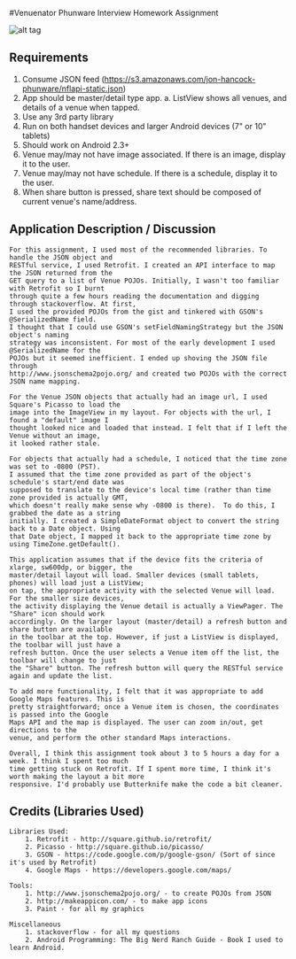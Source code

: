 #Venuenator
Phunware Interview Homework Assignment

![alt tag](http://oi62.tinypic.com/mcx5x0.jpg)

## Requirements

1. Consume JSON feed (https://s3.amazonaws.com/jon-hancock-phunware/nflapi-static.json)
2. App should be master/detail type app.
	a. ListView shows all venues, and details of a venue when tapped.
3. Use any 3rd party library
4. Run on both handset devices and larger Android devices (7" or 10" tablets)
5. Should work on Android 2.3+
6. Venue may/may not have image associated. If there is an image, display it to the user.
7. Venue may/may not have schedule. If there is a schedule, display it to the user.
8. When share button is pressed, share text should be composed of current venue's name/address.

## Application Description / Discussion

	For this assignment, I used most of the recommended libraries. To handle the JSON object and 
	RESTful service, I used Retrofit. I created an API interface to map the JSON returned from the 
	GET query to a list of Venue POJOs. Initially, I wasn't too familiar with Retrofit so I burnt 
	through quite a few hours reading the documentation and digging through stackoverflow. At first, 
	I used the provided POJOs from the gist and tinkered with GSON's @SerializedName field. 
	I thought that I could use GSON's setFieldNamingStrategy but the JSON object's naming 
	strategy was inconsistent. For most of the early development I used @SerializedName for the 
	POJOs but it seemed inefficient. I ended up shoving the JSON file through 
	http://www.jsonschema2pojo.org/ and created two POJOs with the correct JSON name mapping.
	
	For the Venue JSON objects that actually had an image url, I used Square's Picasso to load the 
	image into the ImageView in my layout. For objects with the url, I found a "default" image I 
	thought looked nice and loaded that instead. I felt that if I left the Venue without an image, 
	it looked rather stale. 
	
	For objects that actually had a schedule, I noticed that the time zone was set to -0800 (PST). 
	I assumed that the time zone provided as part of the object's schedule's start/end date was 
	supposed to translate to the device's local time (rather than time zone provided is actually GMT, 
	which doesn't really make sense why -0800 is there).  To do this, I grabbed the date as a string 
	initially. I created a SimpleDateFormat object to convert the string back to a Date object. Using 
	that Date object, I mapped it back to the appropriate time zone by using TimeZone.getDefault(). 
	
	This application assumes that if the device fits the criteria of xlarge, sw600dp, or bigger, the 
	master/detail layout will load. Smaller devices (small tablets, phones) will load just a ListView; 
	on tap, the appropriate activity with the selected Venue will load. For the smaller size devices, 
	the activity displaying the Venue detail is actually a ViewPager. The "Share" icon should work 
	accordingly. On the larger layout (master/detail) a refresh button and share button are available 
	in the toolbar at the top. However, if just a ListView is displayed, the toolbar will just have a 
	refresh button. Once the user selects a Venue item off the list, the toolbar will change to just 
	the "Share" button. The refresh button will query the RESTful service again and update the list.
	
	To add more functionality, I felt that it was appropriate to add Google Maps features. This is 
	pretty straightforward; once a Venue item is chosen, the coordinates is passed into the Google 
	Maps API and the map is displayed. The user can zoom in/out, get directions to the
	venue, and perform the other standard Maps interactions.

	Overall, I think this assignment took about 3 to 5 hours a day for a week. I think I spent too much
	time getting stuck on Retrofit. If I spent more time, I think it's worth making the layout a bit more
	responsive. I'd probably use Butterknife make the code a bit cleaner.
	
## Credits (Libraries Used)
	
	Libraries Used:
		1. Retrofit - http://square.github.io/retrofit/
		2. Picasso - http://square.github.io/picasso/
		3. GSON - https://code.google.com/p/google-gson/ (Sort of since it's used by Retrofit)
		4. Google Maps - https://developers.google.com/maps/
	
	Tools: 
		1. http://www.jsonschema2pojo.org/ - to create POJOs from JSON
		2. http://makeappicon.com/ - to make app icons
		3. Paint - for all my graphics
		
	Miscellaneous
		1. stackoverflow - for all my questions
		2. Android Programming: The Big Nerd Ranch Guide - Book I used to learn Android.








